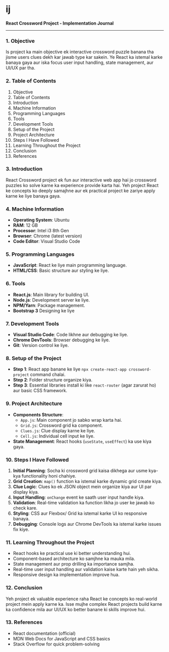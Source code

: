 # ij

**React Crossword Project \- Implementation Journal**

---

### **1\. Objective**

Is project ka main objective ek interactive crossword puzzle banana tha jisme users clues dekh kar jawab type kar sakein. Ye React ka istemal karke banaya gaya aur iska focus user input handling, state management, aur UI/UX par tha.

### **2\. Table of Contents**

1. Objective  
2. Table of Contents  
3. Introduction  
4. Machine Information  
5. Programming Languages  
6. Tools  
7. Development Tools  
8. Setup of the Project  
9. Project Architecture  
10. Steps I Have Followed  
11. Learning Throughout the Project  
12. Conclusion  
13. References

### **3\. Introduction**

React Crossword project ek fun aur interactive web app hai jo crossword puzzles ko solve karne ka experience provide karta hai. Yeh project React ke concepts ko deeply samajhne aur ek practical project ke zariye apply karne ke liye banaya gaya.

### **4\. Machine Information**

* **Operating System**: Ubuntu 
* **RAM**: 12 GB  
* **Processor**: Intel i3 8th Gen  
* **Browser**: Chrome (latest version)  
* **Code Editor**: Visual Studio Code

### **5\. Programming Languages**

* **JavaScript**: React ke liye main programming language.  
* **HTML/CSS**: Basic structure aur styling ke liye.

### **6\. Tools**

* **React.js**: Main library for building UI.  
* **Node.js**: Development server ke liye.  
* **NPM/Yarn**: Package management.
* **Bootstrap 3** Designing ke liye

### **7\. Development Tools**

* **Visual Studio Code**: Code likhne aur debugging ke liye.  
* **Chrome DevTools**: Browser debugging ke liye.  
* **Git**: Version control ke liye.

### **8\. Setup of the Project**

* **Step 1**: React app banane ke liye `npx create-react-app crossword-project` command chalai.  
* **Step 2**: Folder structure organize kiya.  
* **Step 3**: Essential libraries install ki like `react-router` (agar zarurat ho) aur basic CSS framework.


### **9\. Project Architecture**

* **Components Structure**:  
  * `App.js`: Main component jo sabko wrap karta hai.  
  * `Grid.js`: Crossword grid ka component.  
  * `Clues.js`: Clue display karne ke liye.  
  * `Cell.js`: Individual cell input ke liye.  
* **State Management**: React hooks (`useState`, `useEffect`) ka use kiya gaya.

### **10\. Steps I Have Followed**

1. **Initial Planning**: Socha ki crossword grid kaisa dikhega aur usme kya-kya functionality honi chahiye.  
2. **Grid Creation**: `map()` function ka istemal karke dynamic grid create kiya.  
3. **Clue Logic**: Clues ko ek JSON object mein organize kiya aur UI par display kiya.  
4. **Input Handling**: `onChange` event ke saath user input handle kiya.  
5. **Validation**: Real-time validation ka function likha jo user ke jawab ko check kare.  
6. **Styling**: CSS aur Flexbox/ Grid ka istemal karke UI ko responsive banaya.  
7. **Debugging**: Console logs aur Chrome DevTools ka istemal karke issues fix kiye.

### **11\. Learning Throughout the Project**

* React hooks ke practical use ki better understanding hui.  
* Component-based architecture ko samjhne ka mauka mila.  
* State management aur prop drilling ka importance samjha.  
* Real-time user input handling aur validation kaise karte hain yeh sikha.  
* Responsive design ka implementation improve hua.

### **12\. Conclusion**

Yeh project ek valuable experience raha React ke concepts ko real-world project mein apply karne ka. Isse mujhe complex React projects build karne ka confidence mila aur UI/UX ko better banane ki skills improve hui.

### **13\. References**

* React documentation (official)  
* MDN Web Docs for JavaScript and CSS basics  
* Stack Overflow for quick problem-solving
